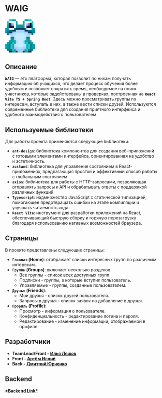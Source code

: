 # WAIG 

<img src="./public/logo.svg" alt="drawing" width="100px"/>

## Описание

**`WAIG`** — это платформа, которая позволит по никам получать информацию об учащихся, что делает процесс обучения более удобным и позволяет сократить время, необходимое на поиск участников, которые задействованы в проверках, построенная на **`React Vite TS + Spring Boot`**. Здесь можно просматривать группы по интересам, вступать в них, а также вести списки друзей. Используются современные библиотеки для создания приятного интерфейса и удобного взаимодействия с пользователем.

## Используемые библиотеки

Для работы проекта применяются следующие библиотеки:

- **`ant-design`**: библиотека компонентов для создания веб-приложений с готовыми элементами интерфейса, ориентированная на удобство и эстетичность.
- **`zustand`**: библиотека для управления состоянием в React-приложениях, предлагающая простой и эффективный способ работы с глобальным состоянием.
- **`axios`**: библиотека для работы с HTTP-запросами, позволяющая отправлять запросы к API и обрабатывать ответы с поддержкой различных функций.
- **`Typescript`**: надмножество JavaScript с статической типизацией, помогающее предотвращать ошибки на этапе компиляции и улучшать читаемость кода.
- **`React Vite`**: инструмент для разработки приложений на React, обеспечивающий быструю сборку и горячую перезагрузку благодаря использованию нативных возможностей браузера.

## Страницы

В проекте представлены следующие страницы:

- **`Главная` (Home)**: отображает списки интересных групп по различным интересам.
- **`Группы` (Groups)**: включает несколько разделов:
  - Все группы - список всех доступных групп.
  - Подписки - группы, в которые вступил пользователь.
  - Управляемые - группы, созданные пользователем.
- **`Друзья` (Friends)**: 
  - Мои друзья - список друзей пользователя.
  - Запросы в друзья - список заявок на добавление в друзья.
- **`Профиль` (Profile)**: 
  - Просмотр - информация о пользователе.
  - Конфиденциальность - редактирование логина и пароля.
  - Редактирование - изменение информации, отображаемой в профиле.

## Разработчики

  - **TeamLead/Front - [Илья Ляшов](https://github.com/icqxp)**
  - **Front - [Артём Иллий](https://github.com/mauzek)**
  - **Back - [Дмитрий Юрченко](https://github.com/bolezni)**
  

## Backend

**[\*Backend Link*](https://github.com/Bolezni/ProjectBackend)**